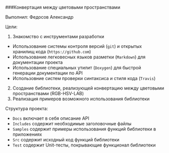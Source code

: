 ###Конвертация между цветовыми пространствами

Выполнил: Федосов Александр

Цели:

1. Знакомство с инструментами разработки 
  *  Использование системы контроля версий (`git`) и открытых хранилищ кода (`https://github.com`)
  *  Использование легковесных языков разметки (`Markdown`) для документации проекта
  * Использование специальных утилит (`Doxygen`) для быстрой генерации документации по API
  *  Использовние систем проверки синтаксиса и стиля кода (`Travis`)
2. Создание библиотеки, реализующей конвертацию между цветовыми пространствами (RGB-HSV-LAB)
3. Реализация примеров возможного использования библиотеки

Структура проекта:
 
* `Docs` включает в себя описание API
* `Includes` содержит необходимые заголовочные файлы
* `Samples` содержит примеры использования функций библиотеки в приложениях
* `Src` содержит исходный код функций библиотеки
* `Test` содержит Unit-тесты, покрывающие функционал библиотеки